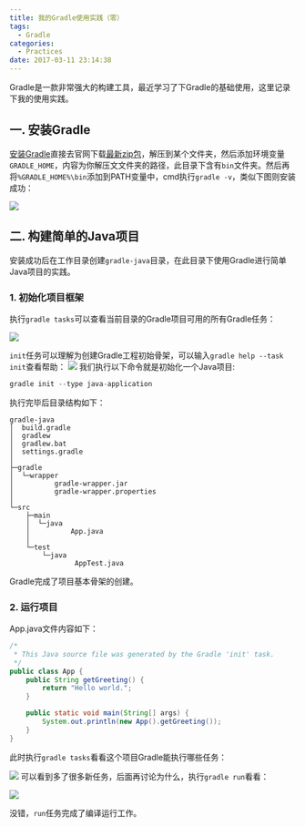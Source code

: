 ```yaml
---
title: 我的Gradle使用实践（零）
tags:
  - Gradle
categories:
  - Practices
date: 2017-03-11 23:14:38
---
```

Gradle是一款非常强大的构建工具，最近学习了下Gradle的基础使用，这里记录下我的使用实践。

## 一. 安装Gradle
[安装Gradle](https://gradle.org/install#manually)直接去官网下载[最新zip包](https://gradle.org/releases)，解压到某个文件夹，然后添加环境变量`GRADLE_HOME`，内容为你解压文文件夹的路径，此目录下含有`bin`文件夹。然后再将`%GRADLE_HOME%\bin`添加到PATH变量中，cmd执行`gradle -v`，类似下图则安装成功：
<!-- more -->
![](http://upload-images.jianshu.io/upload_images/1281889-dcb4090d1cc75b47.png?imageMogr2/auto-orient/strip%7CimageView2/2/w/1240)

## 二. 构建简单的Java项目
安装成功后在工作目录创建`gradle-java`目录，在此目录下使用Gradle进行简单Java项目的实践。
### 1. 初始化项目框架
执行`gradle tasks`可以查看当前目录的Gradle项目可用的所有Gradle任务：

![](http://upload-images.jianshu.io/upload_images/1281889-40b52c339ca38589.png?imageMogr2/auto-orient/strip%7CimageView2/2/w/1240)

`init`任务可以理解为创建Gradle工程初始骨架，可以输入`gradle help --task init`查看帮助：
![](http://upload-images.jianshu.io/upload_images/1281889-264ba01db2bc954b.png?imageMogr2/auto-orient/strip%7CimageView2/2/w/1240)
我们执行以下命令就是初始化一个Java项目:
``` gradle
gradle init --type java-application
```
执行完毕后目录结构如下：
```
gradle-java
│  build.gradle
│  gradlew
│  gradlew.bat
│  settings.gradle
│
├─gradle
│  └─wrapper
│          gradle-wrapper.jar
│          gradle-wrapper.properties
│
└─src
    ├─main
    │  └─java
    │          App.java
    │
    └─test
        └─java
                AppTest.java
```
Gradle完成了项目基本骨架的创建。

### 2. 运行项目

App.java文件内容如下：
``` java
/*
 * This Java source file was generated by the Gradle 'init' task.
 */
public class App {
    public String getGreeting() {
        return "Hello world.";
    }

    public static void main(String[] args) {
        System.out.println(new App().getGreeting());
    }
}
```
此时执行`gradle tasks`看看这个项目Gradle能执行哪些任务：

![](http://upload-images.jianshu.io/upload_images/1281889-020874c8c72f932d.png?imageMogr2/auto-orient/strip%7CimageView2/2/w/1240)
可以看到多了很多新任务，后面再讨论为什么，执行`gradle run`看看：


![](http://upload-images.jianshu.io/upload_images/1281889-cdecacfce14764a9.png?imageMogr2/auto-orient/strip%7CimageView2/2/w/1240)

没错，`run`任务完成了编译运行工作。
